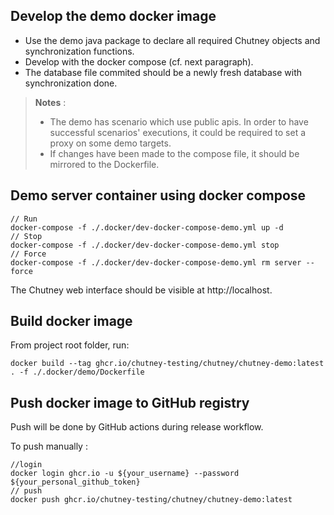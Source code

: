 ## Develop the demo docker image

* Use the demo java package to declare all required Chutney objects and synchronization functions.
* Develop with the docker compose (cf. next paragraph).
* The database file commited should be a newly fresh database with synchronization done.

> **Notes** :
>
> * The demo has scenario which use public apis. In order to have successful scenarios' executions, it could be required to set
> a proxy on some demo targets.
> * If changes have been made to the compose file, it should be mirrored to the Dockerfile.

## Demo server container using docker compose

```shell
// Run
docker-compose -f ./.docker/dev-docker-compose-demo.yml up -d
// Stop
docker-compose -f ./.docker/dev-docker-compose-demo.yml stop
// Force
docker-compose -f ./.docker/dev-docker-compose-demo.yml rm server --force
```

The Chutney web interface should be visible at http://localhost.

## Build docker image

From project root folder, run:
```shell
docker build --tag ghcr.io/chutney-testing/chutney/chutney-demo:latest . -f ./.docker/demo/Dockerfile
```

## Push docker image to GitHub registry

Push will be done by GitHub actions during release workflow.

To push manually :
```shell
//login
docker login ghcr.io -u ${your_username} --password ${your_personal_github_token}
// push
docker push ghcr.io/chutney-testing/chutney/chutney-demo:latest
```
